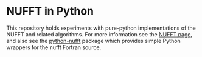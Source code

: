 # NUFFT in Python

This repository holds experiments with pure-python implementations of the NUFFT and related algorithms.
For more information see the [NUFFT page](http://www.cims.nyu.edu/cmcl/nufft/nufft.html), and also see the [python-nufft](https://github.com/dfm/python-nufft) package which provides simple Python wrappers for the nufft Fortran source.